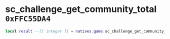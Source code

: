 # sc_challenge_get_community_total `0xFFC55DA4`

```lua
local result --[[ integer ]] = natives.game.sc_challenge_get_community_total(_unk0 --[[ integer ]])
```